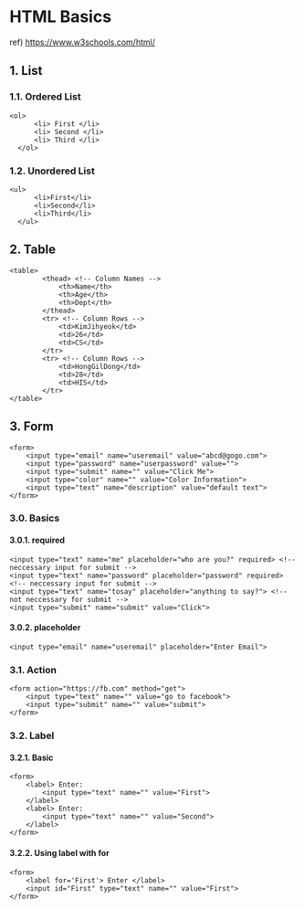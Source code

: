 # HTML Basics
ref) https://www.w3schools.com/html/
## 1. List
### 1.1. Ordered List
  ~~~
  <ol>
		<li> First </li>
		<li> Second </li>
		<li> Third </li>
	</ol>
  ~~~
### 1.2. Unordered List
  ~~~
  <ul>
		<li>First</li>
		<li>Second</li>
		<li>Third</li>
	</ul>
  ~~~
 
## 2. Table
~~~
<table>
		<thead> <!-- Column Names -->
			<th>Name</th> 
			<th>Age</th>
			<th>Dept</th>
		</thead>
		<tr> <!-- Column Rows -->
			<td>KimJihyeok</td>
			<td>26</td>
			<td>CS</td>
		</tr>
		<tr> <!-- Column Rows -->
			<td>HongGilDong</td>
			<td>28</td>
			<td>HIS</td>
		</tr>
</table>
~~~

## 3. Form
~~~
<form>
	<input type="email" name="useremail" value="abcd@gogo.com">
	<input type="password" name="userpassword" value="">
	<input type="submit" name="" value="Click Me">
	<input type="color" name="" value="Color Information">
	<input type="text" name="description" value="default text">
</form>
~~~
### 3.0. Basics
#### 3.0.1. required
~~~ 
<input type="text" name="me" placeholder="who are you?" required> <!-- neccessary input for submit -->
<input type="text" name="password" placeholder="password" required> <!-- neccessary input for submit -->
<input type="text" name="tosay" placeholder="anything to say?"> <!-- not neccessary for submit -->
<input type="submit" name="submit" value="Click">
~~~
#### 3.0.2. placeholder
``` <input type="email" name="useremail" placeholder="Enter Email"> ``` <!-- if some text input placeholder disappear -->
### 3.1. Action
	<form action="https://fb.com" method="get">
		<input type="text" name="" value="go to facebook">
		<input type="submit" name="" value="submit">
	</form>
### 3.2. Label
#### 3.2.1. Basic
	<form>
		<label> Enter: 
			<input type="text" name="" value="First">
		</label>
		<label> Enter: 
			<input type="text" name="" value="Second">
		</label>
	</form>
#### 3.2.2. Using label with for
	<form>
		<label for='First'> Enter </label>
		<input id="First" type="text" name="" value="First">
	</form>
